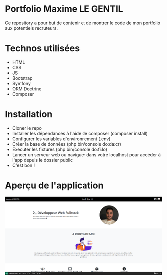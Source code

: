 # Portfolio Maxime LE GENTIL

Ce repository a pour but de contenir et de montrer le code de mon portfolio aux potentiels recruteurs.

# Technos utilisées

- HTML
- CSS
- JS
- Bootstrap
- Symfony
- ORM Doctrine
- Composer

# Installation

- Cloner le repo
- Installer les dépendances à l'aide de composer (composer install)
- Configurer les variables d'environnement (.env)
- Créer la base de données (php bin/console do:da:cr)
- Executer les fixtures (php bin/console do:fi:lo)
- Lancer un serveur web ou naviguer dans votre localhost pour accéder à l'app depuis le dossier public
- C'est bon !

# Aperçu de l'application

![alt text](screenshot.png "Aperçu du portfolio")
